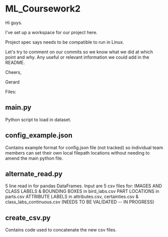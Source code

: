 # ML_Coursework2
Hi guys.

I've set up a workspace for our project here.

Project spec says needs to be compatible to run in Linux.

Let's try to comment on our commits so we know what we did at which point and why. Any useful or relevant information we could add in the README.

Cheers,

Gerard



Files:

main.py
-----------
Python script to load in dataset.

config_example.json
-------------------
Contains example format for config.json file (not tracked) so individual team members can set their own local
filepath locations without needing to amend the main python file.

alternate_read.py
-----------------
5 line read in for pandas DataFrames. Input are 5 csv files for:
IMAGES AND CLASS LABELS & BOUNDING BOXES in bird_labs.csv
PART LOCATIONS in parts.csv
ATTRIBUTE LABELS in attributes.csv, certainties.csv & class_labs_continuous.csv
(NEEDS TO BE VALIDATED -- IN PROGRESS)

create_csv.py
---------------
Contains code used to concatenate the new csv files.
